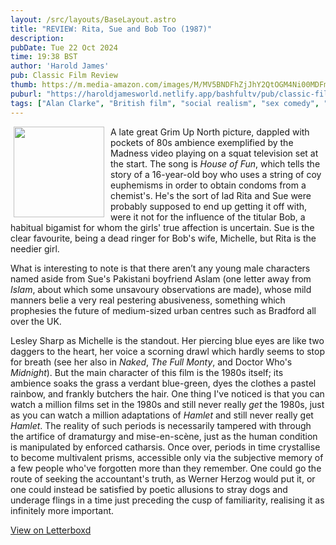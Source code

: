 ```yaml
---
layout: /src/layouts/BaseLayout.astro
title: "REVIEW: Rita, Sue and Bob Too (1987)"
description: 
pubDate: Tue 22 Oct 2024
time: 19:38 BST
author: 'Harold James'
pub: Classic Film Review
thumb: https://m.media-amazon.com/images/M/MV5BNDFhZjJhY2QtOGM4Ni00MDFmLTg0NWEtMDc1ZWI2YzkzNzRhXkEyXkFqcGc@._V1_.jpg
puburl: "https://haroldjamesworld.netlify.app/bashfultv/pub/classic-film-review"
tags: ["Alan Clarke", "British film", "social realism", "sex comedy", "comedy", "drama"]
---
```

<img src="https://m.media-amazon.com/images/M/MV5BNDFhZjJhY2QtOGM4Ni00MDFmLTg0NWEtMDc1ZWI2YzkzNzRhXkEyXkFqcGc@._V1_.jpg" style="width:145px;height:auto;float:left;padding-right:10px;padding-left:5px;">

A late great Grim Up North picture, dappled with pockets of 80s ambience exemplified by the Madness video playing on a squat television set at the start. The song is <i>House of Fun</i>, which tells the story of a 16-year-old boy who uses a string of coy euphemisms in order to obtain condoms from a chemist's. He's the sort of lad Rita and Sue were probably supposed to end up getting it off with, were it not for the influence of the titular Bob, a habitual bigamist for whom the girls' true affection is uncertain. Sue is the clear favourite, being a dead ringer for Bob's wife, Michelle, but Rita is the needier girl. 

What is interesting to note is that there aren’t any young male characters named aside from Sue's Pakistani boyfriend Aslam (one letter away from <i>Islam</i>, about which some unsavoury observations are made), whose mild manners belie a very real pestering abusiveness, something which prophesies the future of medium-sized urban centres such as Bradford all over the UK. 

Lesley Sharp as Michelle is the standout. Her piercing blue eyes are like two daggers to the heart, her voice a scorning drawl which hardly seems to stop for breath (see her also in <i>Naked</i>, <i>The Full Monty</i>, and Doctor Who's <i>Midnight</i>). But the main character of this film is the 1980s itself; its ambience soaks the grass a verdant blue-green, dyes the clothes a pastel rainbow, and frankly butchers the hair. One thing I've noticed is that you can watch a million films set in the 1980s and still never really <i>get</i> the 1980s, just as you can watch a million adaptations of <i>Hamlet</i> and still never really get <i>Hamlet</i>. The reality of such periods is necessarily tampered with through the artifice of dramaturgy and mise-en-scène, just as the human condition is manipulated by enforced catharsis. Once over, periods in time crystallise to become multivalent prisms, accessible only via the subjective memory of a few people who've forgotten more than they remember. One could go the route of seeking the accountant's truth, as Werner Herzog would put it, or one could instead be satisfied by poetic allusions to stray dogs and underage flings in a time just preceding the cusp of familiarity, realising it as infinitely more important.

<a href="https://letterboxd.com/for_you_bruce/film/rita-sue-and-bob-too/" target="_blank" rel="noopener noreferrer">View on Letterboxd</a>